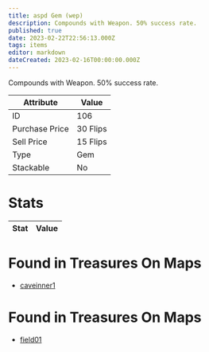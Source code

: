 ```yaml
---
title: aspd Gem (wep)
description: Compounds with Weapon. 50% success rate.
published: true
date: 2023-02-22T22:56:13.000Z
tags: items
editor: markdown
dateCreated: 2023-02-16T00:00:00.000Z
---
```


Compounds with Weapon. 50% success rate.

|Attribute|Value|
|-|-|
|ID|106|
|Purchase Price|30 Flips|
|Sell Price|15 Flips|
|Type|Gem|
|Stackable|No|

# Stats
|Stat|Value|
|-|-|

# Found in Treasures On Maps
 * [caveinner1](/maps/caveinner1)
# Found in Treasures On Maps
 * [field01](/maps/field01)